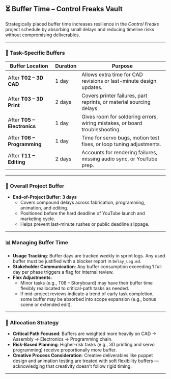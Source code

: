 ## ⏳ Buffer Time – Control Freaks Vault

Strategically placed buffer time increases resilience in the *Control Freaks* project schedule by absorbing small delays and reducing timeline risks without compromising deliverables.

---

### 🧩 Task-Specific Buffers

| Buffer Location         | Duration | Purpose                                                                 |
|-------------------------|----------|-------------------------------------------------------------------------|
| After **T02 – 3D CAD**  | 1 day    | Allows extra time for CAD revisions or last-minute design updates.     |
| After **T03 – 3D Print**| 2 days   | Covers printer failures, part reprints, or material sourcing delays.   |
| After **T05 – Electronics** | 1 day | Gives room for soldering errors, wiring mistakes, or board troubleshooting. |
| After **T06 – Programming** | 1 day | Time for servo bugs, motion test fixes, or loop tuning adjustments.    |
| After **T11 – Editing** | 2 days   | Accounts for rendering failures, missing audio sync, or YouTube prep.  |

---

### 🧮 Overall Project Buffer

- **End-of-Project Buffer**: **3 days**
  - Covers compound delays across fabrication, programming, animation, and editing.
  - Positioned before the hard deadline of YouTube launch and marketing cycle.
  - Helps prevent last-minute rushes or public deadline slippage.

---

### 📊 Managing Buffer Time

- **Usage Tracking**: Buffer days are tracked weekly in sprint logs. Any used buffer must be justified with a blocker report in `Delay_Log.md`.
- **Stakeholder Communication**: Any buffer consumption exceeding 1 full day per phase triggers a flag for internal review.
- **Flex Adjustments**:
  - Minor tasks (e.g., T08 – Storyboard) may have their buffer time flexibly reallocated to critical-path tasks as needed.
  - If mid-project reviews indicate a trend of early task completion, some buffer may be absorbed into scope expansion (e.g., bonus scene or extended edit).

---

### 🧠 Allocation Strategy

- **Critical Path Focused**: Buffers are weighted more heavily on CAD → Assembly → Electronics → Programming chain.
- **Risk-Based Planning**: Higher-risk tasks (e.g., 3D printing and servo programming) receive proportionally more buffer.
- **Creative Process Consideration**: Creative deliverables like puppet design and animation testing are treated with soft flexibility buffers — acknowledging that creativity doesn't follow rigid timing.

---

